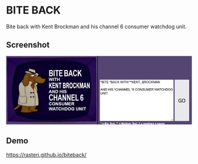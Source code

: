 # BITE BACK

Bite back with Kent Brockman and his channel 6 consumer watchdog unit.

## Screenshot ##

![screenshot](screenshot.jpg)

## Demo ##

https://rasteri.github.io/biteback/